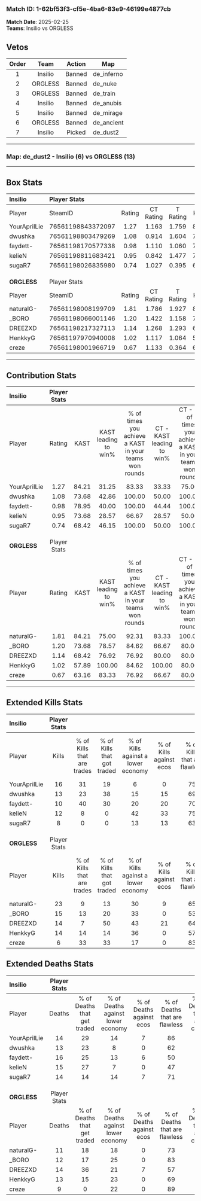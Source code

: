 ### Match ID: 1-62bf53f3-cf5e-4ba6-83e9-46199e4877cb  
**Match Date**: 2025-02-25  
**Teams**: Insilio vs ORGLESS  

## Vetos  

| Order | Team | Action | Map |
| :---: | :--: | :----: | --- |
| 1 | Insilio | Banned | de_inferno |
| 2 | ORGLESS | Banned | de_nuke |
| 3 | ORGLESS | Banned | de_train |
| 4 | Insilio | Banned | de_anubis |
| 5 | Insilio | Banned | de_mirage |
| 6 | ORGLESS | Banned | de_ancient |
| 7 | Insilio | Picked | de_dust2 |

---  

### **Map**: de_dust2 - Insilio (6) vs ORGLESS (13)  
---  

## Box Stats  

| **Insilio**  | Player Stats      |        |           |          |       |       |       |         |        |      |     |
| :- | :- | :-: | :-: | :-: | :-: | :-: | :-: | :-: | :-: | :-: | :-: |
| Player       | SteamID           | Rating | CT Rating | T Rating | KAST  |  ADR  | Kills | Assists | Deaths | K/D  | HS% |
| YourAprilLie | 76561198843372097 |  1.27  |   1.163   |  1.759   | 84.21 | 76.0  |  16   |    3    |   14   | 1.14 | 56  |
| dwushka      | 76561198803479269 |  1.08  |   0.914   |  1.604   | 73.68 | 72.5  |  13   |    5    |   13   | 1.00 | 84  |
| faydett-     | 76561198170577338 |  0.98  |   1.110   |  1.060   | 78.95 | 88.4  |  10   |   10    |   16   | 0.63 | 20  |
| kelieN       | 76561198811683421 |  0.95  |   0.842   |  1.477   | 73.68 | 62.2  |  12   |    5    |   15   | 0.80 | 50  |
| sugaR7       | 76561198026835980 |  0.74  |   1.027   |  0.395   | 68.42 | 54.4  |   8   |    6    |   14   | 0.57 | 62  |
|              |                   |        |           |          |       |       |       |         |        |      |     |
|              |                   |        |           |          |       |       |       |         |        |      |     |
|              |                   |        |           |          |       |       |       |         |        |      |     |
| **ORGLESS**  | Player Stats      |        |           |          |       |       |       |         |        |      |     |
| Player       | SteamID           | Rating | CT Rating | T Rating | KAST  |  ADR  | Kills | Assists | Deaths | K/D  | HS% |
| naturalG-    | 76561198008199709 |  1.81  |   1.786   |  1.927   | 84.21 | 113.2 |  23   |    7    |   11   | 2.09 | 56  |
| _BORO        | 76561198066001146 |  1.20  |   1.422   |  1.158   | 73.68 | 76.1  |  15   |    2    |   12   | 1.25 | 46  |
| DREEZXD      | 76561198217327113 |  1.14  |   1.268   |  1.293   | 68.42 | 98.4  |  14   |    4    |   14   | 1.00 | 71  |
| HenkkyG      | 76561197970940008 |  1.02  |   1.117   |  1.064   | 57.89 | 77.3  |  14   |    4    |   13   | 1.08 | 57  |
| creze        | 76561198001966719 |  0.67  |   1.133   |  0.364   | 63.16 | 35.3  |   6   |    3    |   9    | 0.67 | 66  |
---  

## Contribution Stats  

| **Insilio**  | Player Stats |       |                      |                                                        |                           |                                                             |                          |                                                            |
| :- | :-: | :-: | :-: | :-: | :-: | :-: | :-: | :-: |
| Player       |    Rating    | KAST  | KAST leading to win% | % of times you achieve a KAST in your teams won rounds | CT - KAST leading to win% | CT - % of times you achieve a KAST in your teams won rounds | T - KAST leading to win% | T - % of times you achieve a KAST in your teams won rounds |
| YourAprilLie |     1.27     | 84.21 |        31.25         |                         83.33                          |           33.33           |                            75.00                            |          28.57           |                           100.00                           |
| dwushka      |     1.08     | 73.68 |        42.86         |                         100.00                         |           50.00           |                           100.00                            |          33.33           |                           100.00                           |
| faydett-     |     0.98     | 78.95 |        40.00         |                         100.00                         |           44.44           |                           100.00                            |          33.33           |                           100.00                           |
| kelieN       |     0.95     | 73.68 |        28.57         |                         66.67                          |           28.57           |                            50.00                            |          28.57           |                           100.00                           |
| sugaR7       |     0.74     | 68.42 |        46.15         |                         100.00                         |           50.00           |                           100.00                            |          40.00           |                           100.00                           |
|              |              |       |                      |                                                        |                           |                                                             |                          |                                                            |
|              |              |       |                      |                                                        |                           |                                                             |                          |                                                            |
|              |              |       |                      |                                                        |                           |                                                             |                          |                                                            |
| **ORGLESS**  | Player Stats |       |                      |                                                        |                           |                                                             |                          |                                                            |
| Player       |    Rating    | KAST  | KAST leading to win% | % of times you achieve a KAST in your teams won rounds | CT - KAST leading to win% | CT - % of times you achieve a KAST in your teams won rounds | T - KAST leading to win% | T - % of times you achieve a KAST in your teams won rounds |
| naturalG-    |     1.81     | 84.21 |        75.00         |                         92.31                          |           83.33           |                           100.00                            |          70.00           |                           87.50                            |
| _BORO        |     1.20     | 73.68 |        78.57         |                         84.62                          |           66.67           |                            80.00                            |          87.50           |                           87.50                            |
| DREEZXD      |     1.14     | 68.42 |        76.92         |                         76.92                          |           80.00           |                            80.00                            |          75.00           |                           75.00                            |
| HenkkyG      |     1.02     | 57.89 |        100.00        |                         84.62                          |          100.00           |                            80.00                            |          100.00          |                           87.50                            |
| creze        |     0.67     | 63.16 |        83.33         |                         76.92                          |           66.67           |                            80.00                            |          100.00          |                           75.00                            |
---  

## Extended Kills Stats  

| **Insilio**  | Player Stats |                            |                            |                                    |                         |                              |                                 |                                       |                    |           |
| :- | :-: | :-: | :-: | :-: | :-: | :-: | :-: | :-: | :-: | :-: |
| Player       |    Kills     | % of Kills that are trades | % of Kills that got traded | % of Kills against a lower economy | % of Kills against ecos | % of Kills that are flawless | % of Kills that are close duels | % of Kills that are assisted by flash | Pistol Round Kills | AWP Kills |
| YourAprilLie |      16      |             31             |             19             |                 6                  |            0            |              75              |                0                |                   6                   |         3          |     8     |
| dwushka      |      13      |             23             |             38             |                 15                 |           15            |              69              |                8                |                   8                   |         3          |     0     |
| faydett-     |      10      |             40             |             30             |                 20                 |           20            |              70              |               10                |                  20                   |         0          |     1     |
| kelieN       |      12      |             8              |             0              |                 42                 |           33            |              75              |                0                |                   0                   |         2          |     0     |
| sugaR7       |      8       |             0              |             0              |                 13                 |           13            |              63              |               13                |                   0                   |         2          |     0     |
|              |              |                            |                            |                                    |                         |                              |                                 |                                       |                    |           |
|              |              |                            |                            |                                    |                         |                              |                                 |                                       |                    |           |
|              |              |                            |                            |                                    |                         |                              |                                 |                                       |                    |           |
| **ORGLESS**  | Player Stats |                            |                            |                                    |                         |                              |                                 |                                       |                    |           |
| Player       |    Kills     | % of Kills that are trades | % of Kills that got traded | % of Kills against a lower economy | % of Kills against ecos | % of Kills that are flawless | % of Kills that are close duels | % of Kills that are assisted by flash | Pistol Round Kills | AWP Kills |
| naturalG-    |      23      |             9              |             13             |                 30                 |            9            |              65              |                9                |                   9                   |         0          |     2     |
| _BORO        |      15      |             13             |             20             |                 33                 |            0            |              53              |               20                |                   0                   |         1          |     0     |
| DREEZXD      |      14      |             7              |             50             |                 43                 |           21            |              64              |               14                |                  29                   |         0          |     0     |
| HenkkyG      |      14      |             14             |             14             |                 36                 |            0            |              57              |                0                |                   7                   |         0          |     0     |
| creze        |      6       |             33             |             33             |                 17                 |            0            |              83              |                0                |                   0                   |         2          |     0     |
## Extended Deaths Stats  

| **Insilio**  | Player Stats |                             |                                   |                          |                               |                            |                           |               |
| :- | :-: | :-: | :-: | :-: | :-: | :-: | :-: | :-: |
| Player       |    Deaths    | % of Deaths that get traded | % of Deaths against lower economy | % of Deaths against ecos | % of Deaths that are flawless | % of Deaths that are close | % of Deaths while blinded | Deaths to AWP |
| YourAprilLie |      14      |             29              |                14                 |            7             |              86               |             7              |            14             |       1       |
| dwushka      |      13      |             23              |                 8                 |            0             |              62               |             15             |            15             |       1       |
| faydett-     |      16      |             25              |                13                 |            6             |              50               |             13             |            13             |       0       |
| kelieN       |      15      |             27              |                 7                 |            0             |              47               |             7              |             7             |       0       |
| sugaR7       |      14      |             14              |                14                 |            7             |              71               |             7              |             0             |       0       |
|              |              |                             |                                   |                          |                               |                            |                           |               |
|              |              |                             |                                   |                          |                               |                            |                           |               |
|              |              |                             |                                   |                          |                               |                            |                           |               |
| **ORGLESS**  | Player Stats |                             |                                   |                          |                               |                            |                           |               |
| Player       |    Deaths    | % of Deaths that get traded | % of Deaths against lower economy | % of Deaths against ecos | % of Deaths that are flawless | % of Deaths that are close | % of Deaths while blinded | Deaths to AWP |
| naturalG-    |      11      |             18              |                18                 |            0             |              73               |             0              |             9             |       3       |
| _BORO        |      12      |             17              |                25                 |            0             |              83               |             0              |            17             |       0       |
| DREEZXD      |      14      |             36              |                21                 |            7             |              57               |             21             |             0             |       1       |
| HenkkyG      |      13      |             15              |                23                 |            0             |              69               |             0              |             8             |       2       |
| creze        |      9       |              0              |                22                 |            0             |              89               |             0              |             0             |       3       |
